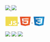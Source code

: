 <div style="display: flex">
  <div>
    <a href="https://github.com/Giovannelrodrigues">
    <img height="160em" src="https://github-readme-stats.vercel.app/api?username=Giovannelrodrigues&show_icons=true&theme=Radical&include_all_commits=true&count_private=true"/>
    <img height="160em" src="https://github-readme-stats.vercel.app/api/top-langs/?username=Giovannelrodrigues&layout=compact&langs_count=7&theme=Radical"/>
  </div>
</div>
<br>
  <div style="display: inline_block;">
    <img align="center" alt="GIO-Js" height="30" width="40" src="https://raw.githubusercontent.com/devicons/devicon/master/icons/javascript/javascript-plain.svg">
    <img align="center" alt="GIO-HTML" height="30" width="40" src="https://raw.githubusercontent.com/devicons/devicon/master/icons/html5/html5-original.svg">
    <img align="center" alt="GIO-CSS" height="30" width="40" src="https://raw.githubusercontent.com/devicons/devicon/master/icons/css3/css3-original.svg">
  </div>
<br>
<div> 
  <a href="https://www.instagram.com/giovanne_lrodrigues/" target="_blank"><img src="https://img.shields.io/badge/-Instagram-%23E4405F?style=for-the-badge&logo=instagram&logoColor=white" target="_blank"></a>
  <a href = "mailto:giovannelrodrigues@icloud.com"><img src="https://img.shields.io/badge/-Gmail-%23333?style=for-the-badge&logo=gmail&logoColor=white" target="_blank"></a>
  <a href="https://www.linkedin.com/in/giovanne-rodrigues-9b07ab205/" target="_blank"><img src="https://img.shields.io/badge/-LinkedIn-%230077B5?style=for-the-badge&logo=linkedin&logoColor=white" target="_blank"></a> 
</div>
